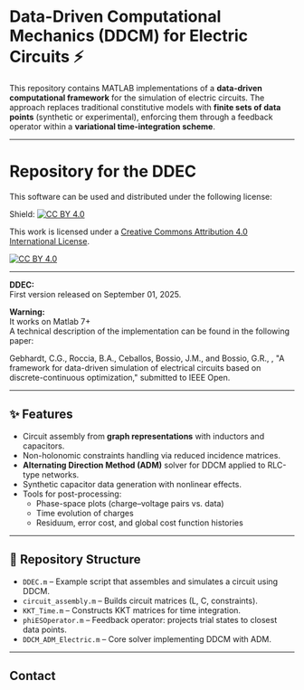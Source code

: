# Data-Driven Computational Mechanics (DDCM) for Electric Circuits ⚡

This repository contains MATLAB implementations of a **data-driven computational framework** for the simulation of electric circuits. The approach replaces traditional constitutive models with **finite sets of data points** (synthetic or experimental), enforcing them through a feedback operator within a **variational time-integration scheme**.

-------------------------------------------------------------------------------

# Repository for the DDEC

This software can be used and distributed under the following license:

Shield: [![CC BY 4.0][cc-by-shield]][cc-by]

This work is licensed under a
[Creative Commons Attribution 4.0 International License][cc-by].

[![CC BY 4.0][cc-by-image]][cc-by]

[cc-by]: http://creativecommons.org/licenses/by/4.0/
[cc-by-image]: https://i.creativecommons.org/l/by/4.0/88x31.png
[cc-by-shield]: https://img.shields.io/badge/License-CC%20BY%204.0-lightgrey.svg

----------------------------------------------------------------------------------------------------
**DDEC:** <br />
First version released on September 01, 2025.

**Warning:** <br />
It works on Matlab 7+ <br />
A technical description of the implementation can be found in the following paper:

Gebhardt, C.G., Roccia, B.A., Ceballos, Bossio, J.M., and Bossio, G.R., , "A framework for data-driven simulation of electrical circuits based on discrete-continuous optimization," submitted to IEEE Open. 

-------------------------------------------------------------------------------

## ✨ Features
- Circuit assembly from **graph representations** with inductors and capacitors.  
- Non-holonomic constraints handling via reduced incidence matrices.  
- **Alternating Direction Method (ADM)** solver for DDCM applied to RLC-type networks.  
- Synthetic capacitor data generation with nonlinear effects.  
- Tools for post-processing:
  - Phase-space plots (charge–voltage pairs vs. data)  
  - Time evolution of charges  
  - Residuum, error cost, and global cost function histories  

------------------------------------------------------------------------------

## 📂 Repository Structure
- `DDEC.m` – Example script that assembles and simulates a circuit using DDCM.  
- `circuit_assembly.m` – Builds circuit matrices (L, C, constraints).  
- `KKT_Time.m` – Constructs KKT matrices for time integration.  
- `phiESOperator.m` – Feedback operator: projects trial states to closest data points.  
- `DDCM_ADM_Electric.m` – Core solver implementing DDCM with ADM.  

---


## Contact



